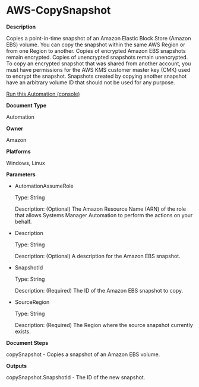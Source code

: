 # AWS\-CopySnapshot<a name="automation-aws-copysnapshot"></a>

**Description**

Copies a point\-in\-time snapshot of an Amazon Elastic Block Store \(Amazon EBS\) volume\. You can copy the snapshot within the same AWS Region or from one Region to another\. Copies of encrypted Amazon EBS snapshots remain encrypted\. Copies of unencrypted snapshots remain unencrypted\. To copy an encrypted snapshot that was shared from another account, you must have permissions for the AWS KMS customer master key \(CMK\) used to encrypt the snapshot\. Snapshots created by copying another snapshot have an arbitrary volume ID that should not be used for any purpose\.

[Run this Automation \(console\)](https://console.aws.amazon.com/systems-manager/automation/execute/AWS-CopySnapshot)

**Document Type**

Automation

**Owner**

Amazon

**Platforms**

Windows, Linux

**Parameters**
+ AutomationAssumeRole

  Type: String

  Description: \(Optional\) The Amazon Resource Name \(ARN\) of the role that allows Systems Manager Automation to perform the actions on your behalf\.
+ Description

  Type: String

  Description: \(Optional\) A description for the Amazon EBS snapshot\.
+ SnapshotId

  Type: String

  Description: \(Required\) The ID of the Amazon EBS snapshot to copy\.
+ SourceRegion

  Type: String

  Description: \(Required\) The Region where the source snapshot currently exists\.

**Document Steps**

copySnapshot \- Copies a snapshot of an Amazon EBS volume\.

**Outputs**

copySnapshot\.SnapshotId \- The ID of the new snapshot\.